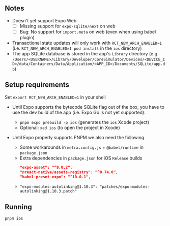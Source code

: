 ## Notes

- Doesn't yet support Expo Web
  - [ ] Missing support for `expo-sqlite/next` on web
  - [ ] Bug: No support for `import.meta` on web (even when using babel plugin)
- Transactional state updates will only work with `RCT_NEW_ARCH_ENABLED=1` (i.e. `RCT_NEW_ARCH_ENABLED=1 pod install` in the `ios` directory)
- The app SQLite database is stored in the app's `Library` directory (e.g. `/Users/<USERNAME>/Library/Developer/CoreSimulator/Devices/<DEVICE_ID>/data/Containers/Data/Application/<APP_ID>/Documents/SQLite/app.db`)

## Setup requirements

Set `export RCT_NEW_ARCH_ENABLED=1` in your shell
- Until Expo supports the bytecode SQLite flag out of the box, you have to use the dev build of the app (i.e. Expo Go is not yet supported).
  - `pnpm expo prebuild -p ios` (generates the `ios` Xcode project)
  - Optional: `xed ios` (to open the project in Xcode)

- Until Expo properly supports PNPM we also need the following
  - Some workarounds in `metra.config.js` + `@babel/runtime` in `package.json`
  - Extra dependencies in `package.json` for iOS `Release` builds
    ```json
    "expo-asset": "^9.0.2",
    "@react-native/assets-registry": "^0.74.0",
    "babel-preset-expo": "^10.0.1",
    ```
  - `"expo-modules-autolinking@1.10.3": "patches/expo-modules-autolinking@1.10.3.patch"`

## Running

```
pnpm ios
```